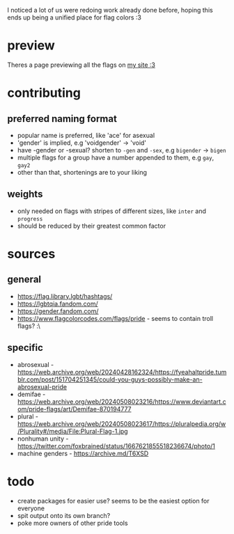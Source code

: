 I noticed a lot of us were redoing work already done before, hoping this ends up being a unified place for flag colors :3

# preview
Theres a page previewing all the flags on [my site :3](https://experibassmusic.eth.limo/flags.html)

# contributing
## preferred naming format
- popular name is preferred, like 'ace' for asexual
- 'gender' is implied, e.g 'voidgender' -> 'void'
- have -gender or -sexual? shorten to `-gen` and `-sex`, e.g `bigender` -> `bigen`
- multiple flags for a group have a number appended to them, e.g `gay`, `gay2`
- other than that, shortenings are to your liking
## weights
- only needed on flags with stripes of different sizes, like `inter` and `progress`
- should be reduced by their greatest common factor


# sources
## general
- https://flag.library.lgbt/hashtags/
- https://lgbtqia.fandom.com/
- https://gender.fandom.com/
- https://www.flagcolorcodes.com/flags/pride - seems to contain troll flags? :\
## specific
- abrosexual -  https://web.archive.org/web/20240428162324/https://fyeahaltpride.tumblr.com/post/151704251345/could-you-guys-possibly-make-an-abrosexual-pride
- demifae -  https://web.archive.org/web/20240508023216/https://www.deviantart.com/pride-flags/art/Demifae-870194777
- plural - https://web.archive.org/web/20240508023617/https://pluralpedia.org/w/Plurality#/media/File:Plural-Flag-1.jpg
- nonhuman unity - https://twitter.com/foxbrained/status/1667621855518236674/photo/1
- machine genders - https://archive.md/T6XSD

# todo
- create packages for easier use? seems to be the easiest option for everyone
- spit output onto its own branch?
- poke more owners of other pride tools